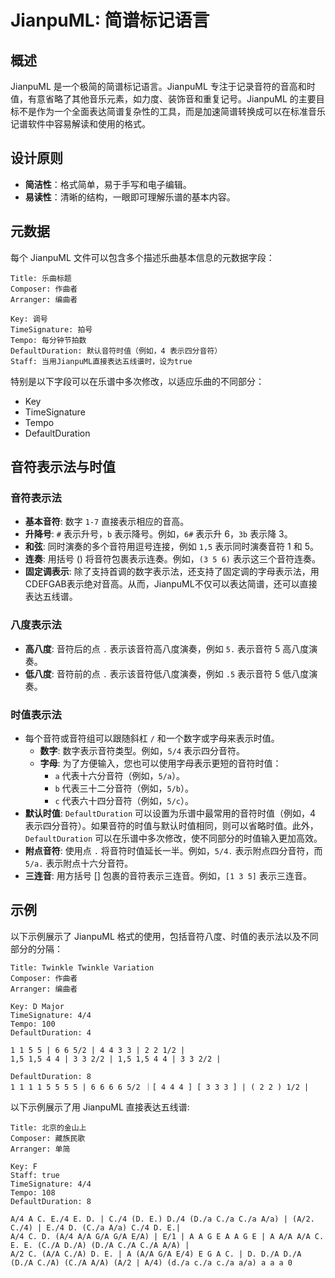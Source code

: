 # JianpuML: 简谱标记语言

## 概述

JianpuML 是一个极简的简谱标记语言。JianpuML 专注于记录音符的音高和时值，有意省略了其他音乐元素，如力度、装饰音和重复记号。JianpuML 的主要目标不是作为一个全面表达简谱复杂性的工具，而是加速简谱转换成可以在标准音乐记谱软件中容易解读和使用的格式。

## 设计原则

- **简洁性**：格式简单，易于手写和电子编辑。
- **易读性**：清晰的结构，一眼即可理解乐谱的基本内容。

## 元数据

每个 JianpuML 文件可以包含多个描述乐曲基本信息的元数据字段：

```
Title: 乐曲标题
Composer: 作曲者
Arranger: 编曲者

Key: 调号
TimeSignature: 拍号
Tempo: 每分钟节拍数
DefaultDuration: 默认音符时值（例如，4 表示四分音符）
Staff: 当用JianpuML直接表达五线谱时，设为true
```

特别是以下字段可以在乐谱中多次修改，以适应乐曲的不同部分：
- Key
- TimeSignature
- Tempo
- DefaultDuration

## 音符表示法与时值

### 音符表示法

- **基本音符**: 数字 `1-7` 直接表示相应的音高。
- **升降号**: `#` 表示升号，`b` 表示降号。例如，`6#` 表示升 6，`3b` 表示降 3。
- **和弦**: 同时演奏的多个音符用逗号连接，例如 `1,5` 表示同时演奏音符 1 和 5。
- **连奏**: 用括号 () 将音符包裹表示连奏。例如，`(3 5 6)` 表示这三个音符连奏。
- **固定调表示**: 除了支持首调的数字表示法，还支持了固定调的字母表示法，用CDEFGAB表示绝对音高。从而，JianpuML不仅可以表达简谱，还可以直接表达五线谱。

### 八度表示法

- **高八度**: 音符后的点 `.` 表示该音符高八度演奏，例如 `5.` 表示音符 5 高八度演奏。
- **低八度**: 音符前的点 `.` 表示该音符低八度演奏，例如 `.5` 表示音符 5 低八度演奏。

### 时值表示法

- 每个音符或音符组可以跟随斜杠 `/` 和一个数字或字母来表示时值。
  - **数字**: 数字表示音符类型。例如，`5/4` 表示四分音符。
  - **字母**: 为了方便输入，您也可以使用字母表示更短的音符时值：
    - `a` 代表十六分音符（例如，`5/a`）。
    - `b` 代表三十二分音符（例如，`5/b`）。
    - `c` 代表六十四分音符（例如，`5/c`）。
- **默认时值**: `DefaultDuration` 可以设置为乐谱中最常用的音符时值（例如，4 表示四分音符）。如果音符的时值与默认时值相同，则可以省略时值。此外，`DefaultDuration` 可以在乐谱中多次修改，使不同部分的时值输入更加高效。
- **附点音符**: 使用点 `.` 将音符时值延长一半。例如，`5/4.` 表示附点四分音符，而 `5/a.` 表示附点十六分音符。
- **三连音**: 用方括号 [] 包裹的音符表示三连音。例如，`[1 3 5]` 表示三连音。

## 示例

以下示例展示了 JianpuML 格式的使用，包括音符八度、时值的表示法以及不同部分的分隔：

```
Title: Twinkle Twinkle Variation
Composer: 作曲者
Arranger: 编曲者

Key: D Major
TimeSignature: 4/4
Tempo: 100
DefaultDuration: 4

1 1 5 5 | 6 6 5/2 | 4 4 3 3 | 2 2 1/2 |
1,5 1,5 4 4 | 3 3 2/2 | 1,5 1,5 4 4 | 3 3 2/2 |

DefaultDuration: 8
1 1 1 1 5 5 5 5 | 6 6 6 6 5/2 ｜[ 4 4 4 ] [ 3 3 3 ] | ( 2 2 ) 1/2 |
```

以下示例展示了用 JianpuML 直接表达五线谱:

```
Title: 北京的金山上
Composer: 藏族民歌
Arranger: 单简

Key: F
Staff: true
TimeSignature: 4/4
Tempo: 108
DefaultDuration: 8

A/4 A C. E./4 E. D. | C./4 (D. E.) D./4 (D./a C./a C./a A/a) | (A/2. C./4) | E./4 D. (C./a A/a) C./4 D. E.|
A/4 C. D. (A/4 A/A G/A G/A E/A) | E/1 | A A G E A A G E | A A/A A/A C. E. E. (C./A D./A) (D./A C./A C./A A/A) |
A/2 C. (A/A C./A) D. E. | A (A/A G/A E/4) E G A C. | D. D./A D./A (D./A C./A) (C./A A/A) (A/2 | A/4) (d./a c./a c./a a/a) a a a 0
```
